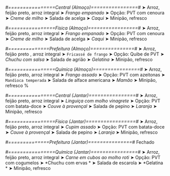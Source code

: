 
*#================Central (Almoço)================#*
➤ Arroz, feijão preto, arroz integral
➤ *Frango empanado*
➤ Opção: PVT com cenoura
➤ *Creme de milho*
➤ Salada de acelga
➤ *Caqui*
➤ Minipão, refresco

*#================Física (Almoço)=================#*
➤ Arroz, feijão preto, arroz integral
➤ *Frango empanado*
➤ Opção: PVT com cenoura
➤ *Creme de milho*
➤ Salada de acelga
➤ *Caqui*
➤ Minipão, refresco

*#==============Prefeitura (Almoço)===============#*
➤ Arroz, feijão preto , arroz integral
➤ `Fricassé de frango`
➤ Opção: Quibe de PVT 
➤ *Chuchu com salsa*
➤ Salada de agrião
➤ *Gelatina*
➤ Minipão, refresco

*#================Química (Almoço)================#*
➤ Arroz, feijão preto, arroz integral
➤ *Frango assado*
➤ Opção: PVT com azeitonas
➤ `Mandioca temperada`
➤ Salada de alface americana 
➤ *Mamão*
➤ Minipão, refresco
%

*#================Central (Jantar)================#*
➤ Arroz, feijão preto, arroz integral
➤ *Linguiça com molho vinagrete*
➤ Opção: PVT com batata-doce
➤ *Couve à provençal*
➤ Salada de pepino
➤ *Laranja*
➤ Minipão, refresco

*#================Física (Jantar)=================#*
➤ Arroz, feijão preto, arroz integral
➤ *Cupim assado*
➤ Opção: PVT com batata-doce
➤ *Couve à provençal*
➤ Salada de pepino
➤ *Laranja*
➤ Minipão, refresco

*#==============Prefeitura (Jantar)===============#*
Fechado

*#================Química (Jantar)================#*
➤ Arroz, feijão preto, arroz integral
➤ *Carne em cubos ao molho roti*
➤ Opção: PVT com cogumelos
➤ *Chuchu com ervas *
➤ Salada de escarola 
➤ *Gelatina  *
➤ Minipão, refresco
